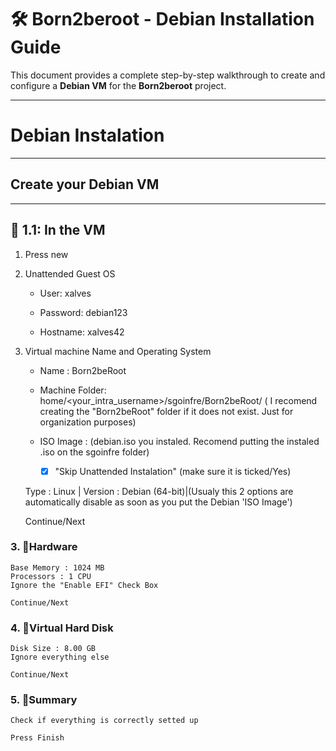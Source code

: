 # 🛠️ Born2beroot - Debian Installation Guide

This document provides a complete step-by-step walkthrough to create and configure a **Debian VM** for the **Born2beroot** project.

---

# Debian Instalation 

---
## Create your Debian VM
---
## 🔸 1.1: In the VM
1. Press new

2. Unattended Guest OS

	- User: xalves
	
	- Password: debian123
	
	- Hostname: xalves42


3. Virtual machine Name and Operating System

	- Name : Born2beRoot

	- Machine Folder: home/<your_intra_username>/sgoinfre/Born2beRoot/ ( I recomend creating the "Born2beRoot" folder if it does not exist. Just for organization purposes)

	- ISO Image : (debian.iso you instaled. Recomend putting the instaled .iso on the sgoinfre folder)

		- [x] "Skip Unattended Instalation" (make sure it is ticked/Yes)
	
	Type : Linux		 |
	Version : Debian (64-bit)|(Usualy this 2 options are automatically disable as soon as you put the Debian 'ISO Image')
	    
	Continue/Next

### 3. 🔸Hardware

	Base Memory : 1024 MB
	Processors : 1 CPU
	Ignore the "Enable EFI" Check Box
	
	Continue/Next
	
### 4. 🔸Virtual Hard Disk
 
 	Disk Size : 8.00 GB
	Ignore everything else
	
	Continue/Next
	
### 5. 🔸Summary
 
 	Check if everything is correctly setted up
 	
 	Press Finish
